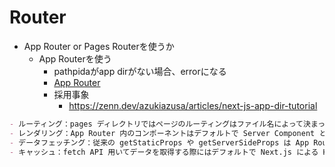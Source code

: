 # Router

- App Router or Pages Routerを使うか
  - App Routerを使う
    - pathpidaがapp dirがない場合、errorになる
    - [App Router](https://nextjs.org/docs/app/building-your-application/routing/defining-routes)
    - 採用事象
      - <https://zenn.dev/azukiazusa/articles/next-js-app-dir-tutorial>

```md
- ルーティング：pages ディレクトリではページのルーティングはファイル名によって決まっていました。例えば pages/about.js というファイルは /about というパスに対応します。App Router ではルーティングに対応するファイルは page.js という固定の名前になります。/about というパスに対応するファイルは app/about/page.js という名前になるのです。page.js 以外にも共通されたレイアウトを担当する layout.js、ローディング UI を表示する loading.js などさまざまな特殊なファイルが存在します。
- レンダリング：App Router 内のコンポーネントはデフォルトで Server Component として扱われます。Client Component として扱いたい場合には "use client" をファイルの先頭で宣言する必要があります。
- データフェッチング：従来の getStaticProps や getServerSideProps は App Router では使えません。代わりに Server Component で async/await を使用してデータを取得できます。またデータの取得時にキャッシュやリクエストの重複排除を活用するため fetch API を利用します。
- キャッシュ：fetch API 用いてデータを取得する際にはデフォルトで Next.js による HTTP キャッシュが有効になっています。またクライアントサイドでのキャッシュにより、クライアントでのナビゲーションでは余分なリクエストが発生しません。
```
